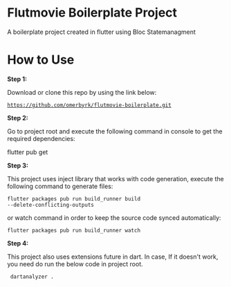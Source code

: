 # Flutmovie Boilerplate Project

A boilerplate project created in flutter using Bloc Statemanagment

# How to Use

<b>Step 1:</b>

Download or clone this repo by using the link below:

<code>https://github.com/omerbyrk/flutmovie-boilerplate.git</code>

<b>Step 2:</b>

Go to project root and execute the following command in console to get the required dependencies:

flutter pub get 

<b>Step 3:</b>

This project uses inject library that works with code generation, execute the following command to generate files:

<code>flutter packages pub run build_runner build --delete-conflicting-outputs</code>

or watch command in order to keep the source code synced automatically:

<code>flutter packages pub run build_runner watch</code>

<b>Step 4:</b>

This project also uses extensions future in dart. In case, If it doesn't work, you need do run the below code in project root.

<code> dartanalyzer .</code>
